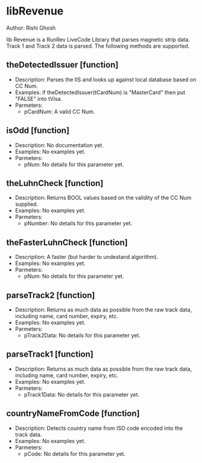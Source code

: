 libRevenue
=======
Author: Rishi Ghosh

lib Revenue is a RunRev LiveCode Library that parses magnetic strip data. Track 1 and Track 2 data is parsed.
The following methods are supported. 


theDetectedIssuer [function]
-------------
+   Description: Parses the IIS and looks up against local database based on CC Num.
+   Examples: if theDetectedIssuer(tCardNum) is "MasterCard" then put "FALSE" into tVisa.
+   Parmeters: 
    +   pCardNum: A valid CC Num.


isOdd [function]
-------------
+   Description: No documentation yet.
+   Examples: No examples yet.
+   Parmeters: 
    +   pNum: No details for this parameter yet.


theLuhnCheck [function]
-------------
+   Description: Returns BOOL values based on the validity of the CC Num supplied.
+   Examples: No examples yet.
+   Parmeters: 
    +   pNumber: No details for this parameter yet.


theFasterLuhnCheck [function]
-------------
+   Description: A faster (but harder to undestand algorithm).
+   Examples: No examples yet.
+   Parmeters: 
    +   pNum: No details for this parameter yet.


parseTrack2 [function]
-------------
+   Description: Returns as much data as possible from the raw track data, including name, card number, expiry, etc.
+   Examples: No examples yet.
+   Parmeters: 
    +   pTrack2Data: No details for this parameter yet.


parseTrack1 [function]
-------------
+   Description: Returns as much data as possible from the raw track data, including name, card number, expiry, etc.
+   Examples: No examples yet.
+   Parmeters: 
    +   pTrack1Data: No details for this parameter yet.


countryNameFromCode [function]
-------------
+   Description: Detects country name from ISO code encoded into the track data.
+   Examples: No examples yet.
+   Parmeters: 
    +   pCode: No details for this parameter yet.



